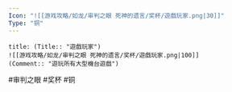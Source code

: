 ```yaml
---
Icon: "![[游戏攻略/如龙/审判之眼 死神的遗言/奖杯/遊戲玩家.png|30]]"
Type: "铜"
---
```

```ad-common-bronze-trophy
title: (Title:: "遊戲玩家")
![[游戏攻略/如龙/审判之眼 死神的遗言/奖杯/遊戲玩家.png|100]]
(Comment:: "遊玩所有大型機台遊戲")
```

#审判之眼 #奖杯 #铜
